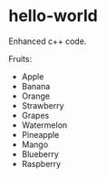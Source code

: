 hello-world
==============

Enhanced c++ code.

Fruits:


- Apple
- Banana
- Orange
- Strawberry
- Grapes
- Watermelon
- Pineapple
- Mango
- Blueberry
- Raspberry
